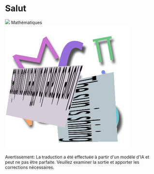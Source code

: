 # Salut

![](../translated_images/bicycle.e5987a077c36459b31452b5f6322a930fe95440ab29aeb9c7cbea92148cbe694.fr.png)
Mathématiques
![](../translated_images/Math.057b8e51717bb65cec8a5b1b0d2eba85728b325315d7edd870b1d734356bb42a.fr.jpg)


Avertissement: La traduction a été effectuée à partir d'un modèle d'IA et peut ne pas être parfaite. Veuillez examiner la sortie et apporter les corrections nécessaires.